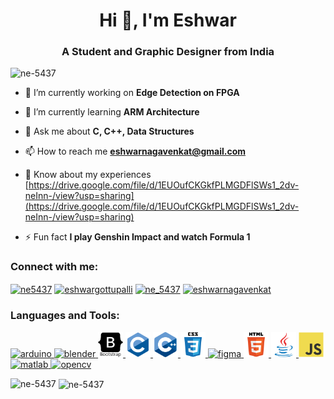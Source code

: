 <h1 align="center">Hi 👋, I'm Eshwar</h1>
<h3 align="center">A Student and Graphic Designer from India</h3>

<p align="left"> <img src="https://komarev.com/ghpvc/?username=ne-5437&label=Profile%20views&color=0e75b6&style=flat" alt="ne-5437" /> </p>

- 🔭 I’m currently working on **Edge Detection on FPGA**

- 🌱 I’m currently learning **ARM Architecture**

- 💬 Ask me about **C, C++, Data Structures**

- 📫 How to reach me **eshwarnagavenkat@gmail.com**

- 📄 Know about my experiences [https://drive.google.com/file/d/1EUOufCKGkfPLMGDFlSWs1_2dv-neInn-/view?usp=sharing](https://drive.google.com/file/d/1EUOufCKGkfPLMGDFlSWs1_2dv-neInn-/view?usp=sharing)

- ⚡ Fun fact **I play Genshin Impact and watch Formula 1**

<h3 align="left">Connect with me:</h3>
<p align="left">
<a href="https://twitter.com/ne5437" target="blank"><img align="center" src="https://raw.githubusercontent.com/rahuldkjain/github-profile-readme-generator/master/src/images/icons/Social/twitter.svg" alt="ne5437" height="30" width="40" /></a>
<a href="https://linkedin.com/in/eshwargottupalli" target="blank"><img align="center" src="https://raw.githubusercontent.com/rahuldkjain/github-profile-readme-generator/master/src/images/icons/Social/linked-in-alt.svg" alt="eshwargottupalli" height="30" width="40" /></a>
<a href="https://instagram.com/ne_5437" target="blank"><img align="center" src="https://raw.githubusercontent.com/rahuldkjain/github-profile-readme-generator/master/src/images/icons/Social/instagram.svg" alt="ne_5437" height="30" width="40" /></a>
<a href="https://www.hackerrank.com/eshwarnagavenkat" target="blank"><img align="center" src="https://raw.githubusercontent.com/rahuldkjain/github-profile-readme-generator/master/src/images/icons/Social/hackerrank.svg" alt="eshwarnagavenkat" height="30" width="40" /></a>
</p>


<h3 align="left">Languages and Tools:</h3>
<p align="left"> <a href="https://www.arduino.cc/" target="_blank" rel="noreferrer">  <img src="https://cdn.worldvectorlogo.com/logos/arduino-1.svg" alt="arduino" width="40" height="40"/> </a> <a href="https://www.blender.org/" target="_blank" rel="noreferrer"> <img src="https://download.blender.org/branding/community/blender_community_badge_white.svg" alt="blender" width="40" height="40"/> </a> <a href="https://getbootstrap.com" target="_blank" rel="noreferrer"> <img src="https://raw.githubusercontent.com/devicons/devicon/master/icons/bootstrap/bootstrap-plain-wordmark.svg" alt="bootstrap" width="40" height="40"/> </a> <a href="https://www.cprogramming.com/" target="_blank" rel="noreferrer"> <img src="https://raw.githubusercontent.com/devicons/devicon/master/icons/c/c-original.svg" alt="c" width="40" height="40"/> </a> <a href="https://www.w3schools.com/cpp/" target="_blank" rel="noreferrer"> <img src="https://raw.githubusercontent.com/devicons/devicon/master/icons/cplusplus/cplusplus-original.svg" alt="cplusplus" width="40" height="40"/> </a> <a href="https://www.w3schools.com/css/" target="_blank" rel="noreferrer"> <img src="https://raw.githubusercontent.com/devicons/devicon/master/icons/css3/css3-original-wordmark.svg" alt="css3" width="40" height="40"/> </a> <a href="https://www.figma.com/" target="_blank" rel="noreferrer"> <img src="https://www.vectorlogo.zone/logos/figma/figma-icon.svg" alt="figma" width="40" height="40"/> </a> <a href="https://www.w3.org/html/" target="_blank" rel="noreferrer"> <img src="https://raw.githubusercontent.com/devicons/devicon/master/icons/html5/html5-original-wordmark.svg" alt="html5" width="40" height="40"/> </a> <a href="https://www.java.com" target="_blank" rel="noreferrer"> <img src="https://raw.githubusercontent.com/devicons/devicon/master/icons/java/java-original.svg" alt="java" width="40" height="40"/> </a> <a href="https://developer.mozilla.org/en-US/docs/Web/JavaScript" target="_blank" rel="noreferrer"> <img src="https://raw.githubusercontent.com/devicons/devicon/master/icons/javascript/javascript-original.svg" alt="javascript" width="40" height="40"/> </a> <a href="https://www.mathworks.com/" target="_blank" rel="noreferrer"> <img src="https://upload.wikimedia.org/wikipedia/commons/2/21/Matlab_Logo.png" alt="matlab" width="40" height="40"/> </a> <a href="https://opencv.org/" target="_blank" rel="noreferrer"> <img src="https://www.vectorlogo.zone/logos/opencv/opencv-icon.svg" alt="opencv" width="40" height="40"/> </a> </p>


<p><img align="left" src="https://github-readme-stats.vercel.app/api/top-langs?username=ne-5437&show_icons=true&locale=en&layout=compact" alt="ne-5437" /></p>

<p>&nbsp;<img align="center" src="https://github-readme-stats.vercel.app/api?username=ne-5437&show_icons=true&locale=en" alt="ne-5437" /></p>
